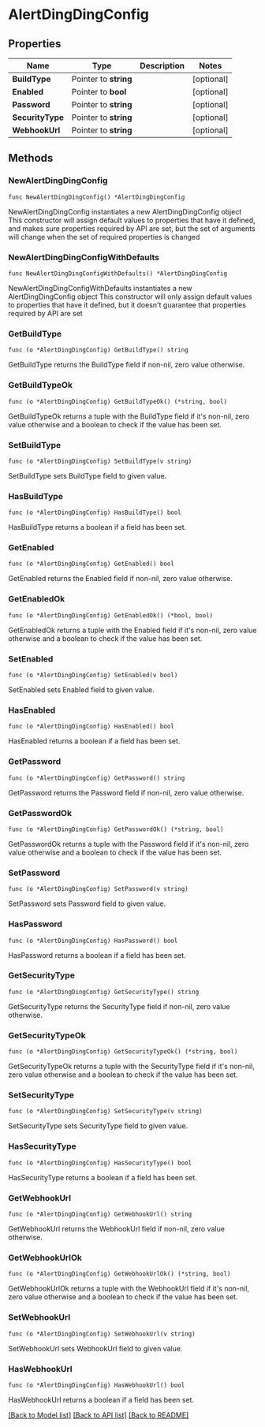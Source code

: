 # AlertDingDingConfig

## Properties

Name | Type | Description | Notes
------------ | ------------- | ------------- | -------------
**BuildType** | Pointer to **string** |  | [optional] 
**Enabled** | Pointer to **bool** |  | [optional] 
**Password** | Pointer to **string** |  | [optional] 
**SecurityType** | Pointer to **string** |  | [optional] 
**WebhookUrl** | Pointer to **string** |  | [optional] 

## Methods

### NewAlertDingDingConfig

`func NewAlertDingDingConfig() *AlertDingDingConfig`

NewAlertDingDingConfig instantiates a new AlertDingDingConfig object
This constructor will assign default values to properties that have it defined,
and makes sure properties required by API are set, but the set of arguments
will change when the set of required properties is changed

### NewAlertDingDingConfigWithDefaults

`func NewAlertDingDingConfigWithDefaults() *AlertDingDingConfig`

NewAlertDingDingConfigWithDefaults instantiates a new AlertDingDingConfig object
This constructor will only assign default values to properties that have it defined,
but it doesn't guarantee that properties required by API are set

### GetBuildType

`func (o *AlertDingDingConfig) GetBuildType() string`

GetBuildType returns the BuildType field if non-nil, zero value otherwise.

### GetBuildTypeOk

`func (o *AlertDingDingConfig) GetBuildTypeOk() (*string, bool)`

GetBuildTypeOk returns a tuple with the BuildType field if it's non-nil, zero value otherwise
and a boolean to check if the value has been set.

### SetBuildType

`func (o *AlertDingDingConfig) SetBuildType(v string)`

SetBuildType sets BuildType field to given value.

### HasBuildType

`func (o *AlertDingDingConfig) HasBuildType() bool`

HasBuildType returns a boolean if a field has been set.

### GetEnabled

`func (o *AlertDingDingConfig) GetEnabled() bool`

GetEnabled returns the Enabled field if non-nil, zero value otherwise.

### GetEnabledOk

`func (o *AlertDingDingConfig) GetEnabledOk() (*bool, bool)`

GetEnabledOk returns a tuple with the Enabled field if it's non-nil, zero value otherwise
and a boolean to check if the value has been set.

### SetEnabled

`func (o *AlertDingDingConfig) SetEnabled(v bool)`

SetEnabled sets Enabled field to given value.

### HasEnabled

`func (o *AlertDingDingConfig) HasEnabled() bool`

HasEnabled returns a boolean if a field has been set.

### GetPassword

`func (o *AlertDingDingConfig) GetPassword() string`

GetPassword returns the Password field if non-nil, zero value otherwise.

### GetPasswordOk

`func (o *AlertDingDingConfig) GetPasswordOk() (*string, bool)`

GetPasswordOk returns a tuple with the Password field if it's non-nil, zero value otherwise
and a boolean to check if the value has been set.

### SetPassword

`func (o *AlertDingDingConfig) SetPassword(v string)`

SetPassword sets Password field to given value.

### HasPassword

`func (o *AlertDingDingConfig) HasPassword() bool`

HasPassword returns a boolean if a field has been set.

### GetSecurityType

`func (o *AlertDingDingConfig) GetSecurityType() string`

GetSecurityType returns the SecurityType field if non-nil, zero value otherwise.

### GetSecurityTypeOk

`func (o *AlertDingDingConfig) GetSecurityTypeOk() (*string, bool)`

GetSecurityTypeOk returns a tuple with the SecurityType field if it's non-nil, zero value otherwise
and a boolean to check if the value has been set.

### SetSecurityType

`func (o *AlertDingDingConfig) SetSecurityType(v string)`

SetSecurityType sets SecurityType field to given value.

### HasSecurityType

`func (o *AlertDingDingConfig) HasSecurityType() bool`

HasSecurityType returns a boolean if a field has been set.

### GetWebhookUrl

`func (o *AlertDingDingConfig) GetWebhookUrl() string`

GetWebhookUrl returns the WebhookUrl field if non-nil, zero value otherwise.

### GetWebhookUrlOk

`func (o *AlertDingDingConfig) GetWebhookUrlOk() (*string, bool)`

GetWebhookUrlOk returns a tuple with the WebhookUrl field if it's non-nil, zero value otherwise
and a boolean to check if the value has been set.

### SetWebhookUrl

`func (o *AlertDingDingConfig) SetWebhookUrl(v string)`

SetWebhookUrl sets WebhookUrl field to given value.

### HasWebhookUrl

`func (o *AlertDingDingConfig) HasWebhookUrl() bool`

HasWebhookUrl returns a boolean if a field has been set.


[[Back to Model list]](../README.md#documentation-for-models) [[Back to API list]](../README.md#documentation-for-api-endpoints) [[Back to README]](../README.md)


